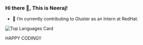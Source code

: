 ### Hi there 👋, This is Neeraj!

- 🌱 I’m currently contributing to Gluster as an Intern at RedHat.

![Top Languages Card](https://github-readme-stats.vercel.app/api/top-langs/?username=neesingh-rh&layout=compact)

HAPPY CODING!!

<!--
**neesingh-rh/neesingh-rh** is a ✨ _special_ ✨ repository because its `README.md` (this file) appears on your GitHub profile.

Here are some ideas to get you started:

- 🔭 I’m currently working on ...
- 🌱 I’m currently learning ...
- 👯 I’m looking to collaborate on ...
- 🤔 I’m looking for help with ...
- 💬 Ask me about ...
- 📫 How to reach me: ...
- 😄 Pronouns: ...
- ⚡ Fun fact: ...
-->
